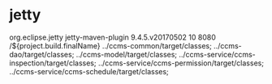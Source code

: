 # jetty
<plugin>
    <groupId>org.eclipse.jetty</groupId>
    <artifactId>jetty-maven-plugin</artifactId>
    <version>9.4.5.v20170502</version>
    <configuration>
        <scanIntervalSeconds>10</scanIntervalSeconds>
        <httpConnector>
            <port>8080</port>
        </httpConnector>
        <webApp>
            <contextPath>/${project.build.finalName}</contextPath>
            <extraClasspath>
                ../ccms-common/target/classes;
                ../ccms-dao/target/classes;
                ../ccms-model/target/classes;
                ../ccms-service/ccms-inspection/target/classes;
                ../ccms-service/ccms-permission/target/classes;
                ../ccms-service/ccms-schedule/target/classes;
            </extraClasspath>
        </webApp>
    </configuration>
</plugin>
